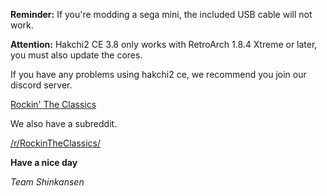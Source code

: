 <!--- 2020-05-26T11:56:00.0000000-05:00 -->
**Reminder:** If you're modding a sega mini, the included USB cable will not work.

**Attention:** Hakchi2 CE 3.8 only works with RetroArch 1.8.4 Xtreme or later, you must also update the cores.

If you have any problems using hakchi2 ce, we recommend you join our discord server.

[Rockin' The Classics](https://discord.gg/UUvqsAR)  

We also have a subreddit.

[/r/RockinTheClassics/](https://reddit.com/r/RockinTheClassics/)

**Have a nice day**

*Team Shinkansen*
